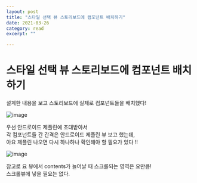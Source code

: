 ```yaml
---
layout: post
title: "스타일 선택 뷰 스토리보드에 컴포넌트 배치하기" 
date: 2021-03-26
category: read 
excerpt: ""

---
```


# 스타일 선택 뷰 스토리보드에 컴포넌트 배치하기

설계한 내용을 보고 스토리보드에 실제로 컴포넌트들을 배치했다!

![image](https://user-images.githubusercontent.com/28949235/112497936-66f1d600-8dc9-11eb-9901-6f5f6bb663f0.png)

우선 안드로이드 제플린에 초대받아서  
각 컴포넌트들 간 간격은 안드로이드 제플린 뷰 보고 했는데,  
아요 제플린 나오면 다시 하나하나 확인해야 할 필요가 있다 !!

![image](https://user-images.githubusercontent.com/28949235/112498377-d1a31180-8dc9-11eb-8349-5a769311ed56.png)

참고로 요 뷰에서 contents가 늘어날 때 스크롤되는 영역은 요만큼!  
스크롤뷰에 넣을 필요는 없다.